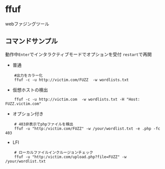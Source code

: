 # ffuf

webファジングツール

## コマンドサンプル

動作中`Enter`でインタラクティブモードでオプションを受付
`restart`で再開

* 普通

``` shell
    #出力をカラー化
    ffuf -c -u http://victim.com/FUZZ  -w wordlists.txt
```

* 仮想ホストの検出

``` shell
    ffuf -c -u http://victim.com  -w wordlists.txt -H "Host: FUZZ.victim.com"
```

* オプション付き

``` shell
    # 403非表示でphpファイルを検出
    ffuf -u "http:/victim.com/FUZZ" -w /your/wordlist.txt -e .php -fc 403
```

* LFI

``` shell
    # ローカルファイルインクルージョンチェック
    ffuf -u "http:/victim.com/upload.php?file=FUZZ" -w /your/wordlist.txt 
```
